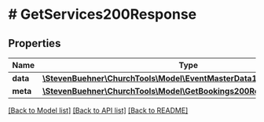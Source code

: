 # # GetServices200Response

## Properties

Name | Type | Description | Notes
------------ | ------------- | ------------- | -------------
**data** | [**\StevenBuehner\ChurchTools\Model\EventMasterData1DataServicesInner[]**](EventMasterData1DataServicesInner.md) |  | [optional]
**meta** | [**\StevenBuehner\ChurchTools\Model\GetBookings200ResponseMeta**](GetBookings200ResponseMeta.md) |  | [optional]

[[Back to Model list]](../../README.md#models) [[Back to API list]](../../README.md#endpoints) [[Back to README]](../../README.md)
